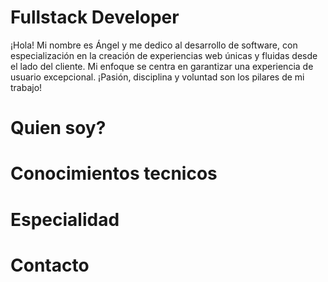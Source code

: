 # Fullstack Developer

¡Hola! Mi nombre es Ángel y me dedico al desarrollo de software, con especialización en la creación de experiencias web únicas y fluidas desde el lado del cliente. Mi enfoque se centra en garantizar una experiencia de usuario excepcional. ¡Pasión, disciplina y voluntad son los pilares de mi trabajo!

# Quien soy?

# Conocimientos tecnicos

# Especialidad

# Contacto
